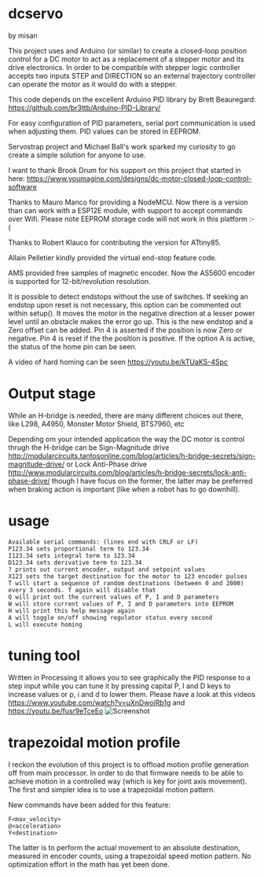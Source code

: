 # dcservo
by misan

This project uses and Arduino (or similar) to create a closed-loop position control for a DC motor to act 
as a replacement of a stepper motor and its drive electronics. In order to be compatible with stepper logic
controller accepts two inputs STEP and DIRECTION so an external trajectory controller can operate the motor
as it would do with a stepper.

This code depends on the excellent Arduino PID library by Brett Beauregard: https://github.com/br3ttb/Arduino-PID-Library/

For easy configuration of PID parameters, serial port communication is used when adjusting them. PID values can
be stored in EEPROM.

Servostrap project and Michael Ball's work sparked my curiosity to go create a simple solution for anyone to use.

I want to thank Brook Drum for his support on this project that started in here: https://www.youmagine.com/designs/dc-motor-closed-loop-control-software

Thanks to Mauro Manco for providing a NodeMCU. Now there is a version than can work with a ESP12E module, with support to accept commands over Wifi. Please note EEPROM storage code will not work in this platform :-(

Thanks to Robert Klauco for contributing the version for ATtiny85.

Allain Pelletier kindly provided the virtual end-stop feature code.

AMS provided free samples of magnetic encoder. Now the AS5600 encoder is supported for 12-bit/revolution resolution. 

It is possible to detect endstops without the use of switches.  If seeking an endstop upon reset is not necessary, this option can be commented out within setup(). It moves the motor in the negative direction at a lesser power level until an obstacle makes the error go up.  This is the new endstop and a Zero offset can be added.  Pin 4 is asserted if the position is now Zero or negative. Pin 4 is reset if the the position is positive.  If the option A is active, the status of the home pin can be seen.

A video of hard homing can be seen https://youtu.be/kTUaKS-4Spc

# Output stage
While an H-bridge is needed, there are many different choices out there, like L298, A4950, Monster Motor Shield, BTS7960, etc

Depending om your intended application the way the DC motor is control thrugh the H-bridge can be Sign-Magnitude drive http://modularcircuits.tantosonline.com/blog/articles/h-bridge-secrets/sign-magnitude-drive/ or Lock Anti-Phase drive http://www.modularcircuits.com/blog/articles/h-bridge-secrets/lock-anti-phase-drive/ though I have focus on the former, the latter may be preferred when braking action is important (like when a robot has to go downhill).

# usage
```
Available serial commands: (lines end with CRLF or LF) 
P123.34 sets proportional term to 123.34
I123.34 sets integral term to 123.34
D123.34 sets derivative term to 123.34
? prints out current encoder, output and setpoint values
X123 sets the target destination for the motor to 123 encoder pulses
T will start a sequence of random destinations (between 0 and 2000) every 3 seconds. T again will disable that
Q will print out the current values of P, I and D parameters
W will store current values of P, I and D parameters into EEPROM
H will print this help message again
A will toggle on/off showing regulator status every second
L will execute homing
```

# tuning tool
Written in Processing it allows you to see graphically the PID response to a step input while you can tune it by pressing capital P, I and D keys to increase values or p, i and d to lower them. Please have a look at this videos https://www.youtube.com/watch?v=uXnDwojRb1g and https://youtu.be/fusr9eTceEo
![Screenshot](http://i.imgur.com/3c8WySu.png "Tuning tool")

# trapezoidal motion profile
I reckon the evolution of this project is to offload motion profile generation off from main processor. In order to do that firmware needs to be able to achieve motion in a controlled way (which is key for joint axis movement). The first and simpler idea is to use a trapezoidal motion pattern.

New commands have been added for this feature: 
```
F<max_velocity>
@<acceleration>
Y<destination> 
```
The latter is to perform the actual movement to an absolute destination, measured in encoder counts, using a trapezoidal speed motion pattern. No optimization effort in the math has yet been done.
